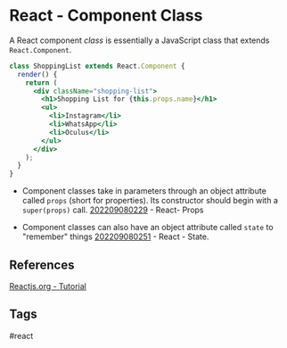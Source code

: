 # React - Component Class 

A React component *class* is essentially a JavaScript class that extends `React.Component`.  

```jsx
class ShoppingList extends React.Component {
  render() {
    return (
      <div className="shopping-list">
        <h1>Shopping List for {this.props.name}</h1>
        <ul>
          <li>Instagram</li>
          <li>WhatsApp</li>
          <li>Oculus</li>
        </ul>
      </div>
    );
  }
}
```

* Component classes take in parameters through an object attribute called `props` (short for properties). Its constructor should begin with a `super(props)` call. [202209080229](../202209080229) - React- Props  

* Component classes can also have an object attribute called `state` to "remember" things [202209080251](../202209080251) - React - State.  


## References
[Reactjs.org - Tutorial](https://reactjs.org/tutorial/tutorial.html#making-an-interactive-component)

## Tags
#react
